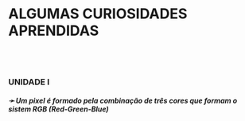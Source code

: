# ALGUMAS CURIOSIDADES APRENDIDAS
<br/><br/>

###  UNIDADE I

##### &#10139; Um pixel é formado pela combinação de três cores que formam o sistem RGB (Red-Green-Blue)